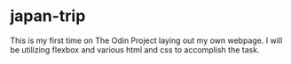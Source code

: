# japan-trip
This is my first time on The Odin Project laying out my own webpage. I will be utilizing flexbox and various html and css to accomplish the task.